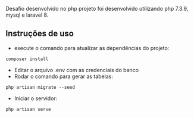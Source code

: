 Desafio desenvolvido no php projeto foi desenvolvido utilizando php 7.3.9, mysql e laravel 8.
## Instruções de uso
- execute o comando para atualizar as dependências do projeto:
```
composer install
```
- Editar o arquivo .env com as credenciais do banco
- Rodar o comando para gerar as tabelas:
```
php artisan migrate --seed
```
- Iniciar o servidor:
```
php artisan serve
```

